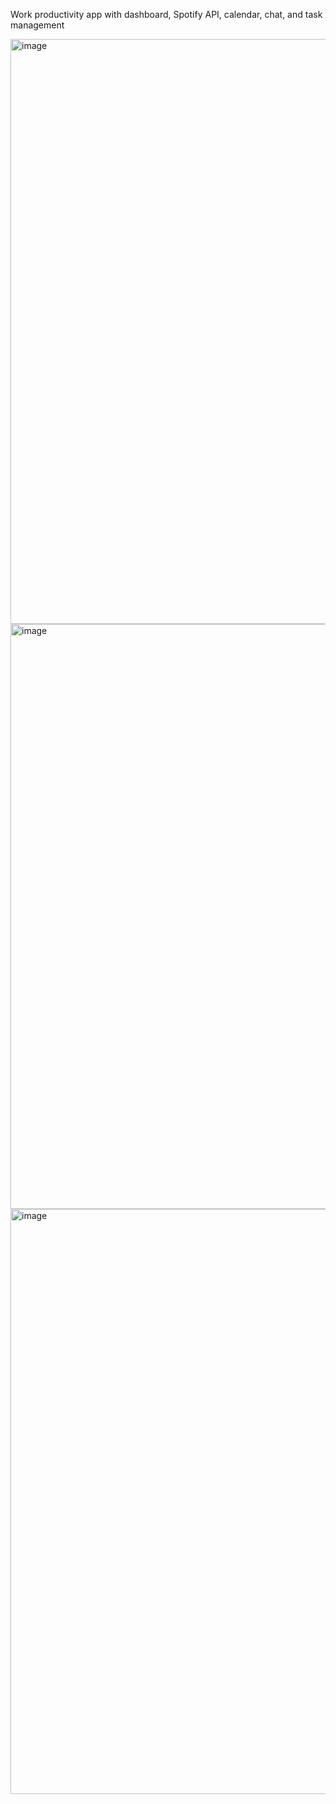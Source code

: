 Work productivity app with dashboard, Spotify API, calendar, chat, and task management

<img width="936" alt="image" src="https://github.com/Felipe-Razzini/Remotz/assets/147338453/5ffc085a-186b-4823-aa19-38b98124ecb1">




<img width="936" alt="image" src="https://github.com/Felipe-Razzini/Remotz/assets/147338453/753dd126-ed4e-4864-9730-1edbc60434c2">




<img width="936" alt="image" src="https://github.com/Felipe-Razzini/Remotz/assets/147338453/bc9b6b81-831b-445c-819b-753de5d5c381">
